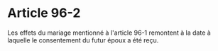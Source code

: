 # Article 96-2

Les effets du mariage mentionné à l'article 96-1 remontent à la date à laquelle le consentement du futur époux a été reçu.
